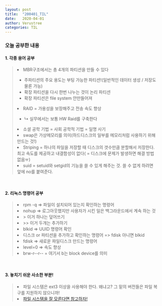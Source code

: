 ```yaml
---
layout: post
title:  "200401_TIL"
date:   2020-04-01
author: Verustree
categories: TIL
---
```


<h3>오늘 공부한 내용</h3>
<p>
<h4>1. 각종 용어 공부</h4><blockquote>
<li>MBR구조에서는 총 4개의 파티션을 만들 수 있다</li><ul>
<li>주파티션의 주요 용도는 부팅 가능한 파티션!(일반적인 데이터 생성 / 저장도 물론 가능)</li>
<li>확장 파티션을 다시 한번 나누는 것이 논리 파티션</li>
<li>확장 파티션은 file system 안만들어져</li></ul>
<li>RAID = 가용성을 보장해주고 전송 속도 향상</li><ul>
<li>↳ 실무에서는 보통 HW Raid를 구축한다</li></ul>
<li>소셜 공학 기법 = 사회 공학적 기법 = 일명 사기</li>
<li>swap은 가상메모리를 의미(하드디스크의 일부를 메모리처럼 사용하기 위해 만드는 것!)</li>
<li>Striping = 하나의 파일을 저장할 때 디스크의 갯수만큼 분할해서 저장한다.  최고 속도를 제공하고 내결함성이 없다( = 디스크에 문제가 발생하면 해결 방법 없음ㅠ)</li>
<li>suid = setuid와 setgid의 기능을 쓸 수 있게 해주는 것.  쓸 수 없게 하려면 앞에 no를 붙여준다.</li></blockquote>
</p>
<br>

<p>
<h4>2. 리눅스 명령어 공부</h4><blockquote>
<li>rpm -q => 파일이 설치되어 있는지 확인하는 명령어</li>
<li>nohup => 로그아웃했지만 사용자가 시킨 일은 백그라운드에서 계속 하는 것</li>
<li> > 이거 하나는 덮어쓰기</li>
<li> >> 이거 두개는 추가하기</li>
<li>blkid => UUID 명령어 확인 </li>
<li>디스크 or 파티션을 추가하고 확인하는 명령어 => fdisk 아니면 blkid</li>
<li>fdisk => 새로운 파일디스크 만드는 명령어</li>
<li>level=0  => 속도 향상</li>
<li>brw-r--r-- = 여기서 b는 block device를 의미</li></blockquote>
</p>
<br>

<p>
<h4><strong>3. 놓치기 쉬운 사소한 부분!</strong></h4><blockquote>
<li>파일 시스템은 ext3 이상을 사용해야 한다.    왜냐고?    그 밑의 버전들은 파일 복구를 지원하지 않으니까!</li>
<li><a href="https://blog.soobinpark.com/142" target="_blank">파일 시스템을 잘 모른다면 참고하자!</a></li>
</blockquote></p>
